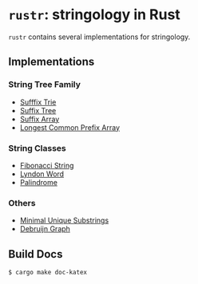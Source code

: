 # `rustr`: stringology in Rust

`rustr` contains several implementations for stringology.

## Implementations
### String Tree Family

- [Sufffix Trie](./src/suffix_trie.rs)
- [Suffix Tree](./src/suffix_tree)
- [Suffix Array](./src/sa.rs)
- [Longest Common Prefix Array](./src/lcp.rs)

### String Classes

- [Fibonacci String](./src/fib.rs)
- [Lyndon Word](./src/lyndon.rs)
- [Palindrome](./src/palindrome.rs)

### Others

- [Minimal Unique Substrings](./src/mus.rs)
- [Debruijn Graph](./src/debruijn.rs)

## Build Docs

```bash
$ cargo make doc-katex
```